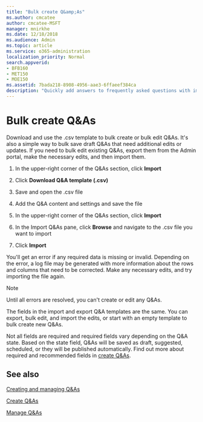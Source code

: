 ```yaml
---
title: "Bulk create Q&amp;As"
ms.author: cmcatee
author: cmcatee-MSFT
manager: mnirkhe
ms.date: 12/18/2018
ms.audience: Admin
ms.topic: article
ms.service: o365-administration
localization_priority: Normal
search.appverid:
- BFB160
- MET150
- MOE150
ms.assetid: 7bada218-8908-4956-aae3-6ffaeef384ca
description: "Quickly add answers to frequently asked questions with import tools in the Microsoft Search in Bing Admin portal"
---
```


# Bulk create Q&amp;As

Download and use the .csv template to bulk create or bulk edit Q&amp;As. It's also a simple way to bulk save draft Q&amp;As that need additional edits or updates. If you need to bulk edit existing Q&amp;As, export them from the Admin portal, make the necessary edits, and then import them.
  
1. In the upper-right corner of the Q&amp;As section, click **Import**
    
2. Click **Download Q&amp;A template (.csv)**
    
3. Save and open the .csv file
    
4. Add the Q&amp;A content and settings and save the file
    
5. In the upper-right corner of the Q&amp;As section, click **Import**
    
6. In the Import Q&amp;As pane, click **Browse** and navigate to the .csv file you want to import 
    
7. Click **Import**
    
You'll get an error if any required data is missing or invalid. Depending on the error, a log file may be generated with more information about the rows and columns that need to be corrected. Make any necessary edits, and try importing the file again.
  
> [!NOTE]
> Until all errors are resolved, you can't create or edit any Q&amp;As. 
  
The fields in the import and export Q&amp;A templates are the same. You can export, bulk edit, and import the edits, or start with an empty template to bulk create new Q&amp;As.
  
Not all fields are required and required fields vary depending on the Q&amp;A state. Based on the state field, Q&amp;As will be saved as draft, suggested, scheduled, or they will be published automatically. Find out more about required and recommended fields in [create Q&amp;As](create-q-as.md).
  
## See also

[Creating and managing Q&amp;As](create-and-manage-q-as.md)
  
[Create Q&amp;As](create-q-as.md)
  
[Manage Q&amp;As](manage-q-as.md)
  

